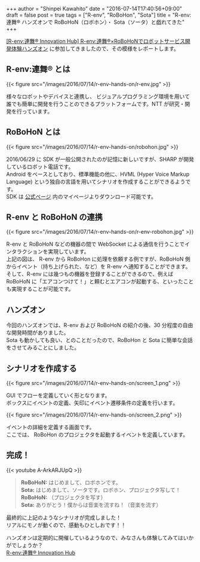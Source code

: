 +++
author = "Shinpei Kawahito"
date = "2016-07-14T17:40:56+09:00"
draft = false
post = true
tags = ["R-env", "RoBoHon", "Sota"]
title = "R-env:連舞® ハンズオンで RoBoHoN（ロボホン）・ Sota（ソータ）と戯れてきた"
+++

[[R-env:連舞® Innovation Hub] R-env:連舞®×RoBoHoNでロボットサービス開発体験ハンズオン](https://r-env.doorkeeper.jp/events/48273) に参加してきましたので、その模様をレポートします。

## R-env:連舞® とは
{{< figure src="/images/2016/07/14/r-env-hands-on/r-env.jpg" >}}

様々なロボットやデバイスと連携し、 ビジュアルプログラミング環境を用いて誰でも簡単に開発を行うことのできるプラットフォームです。NTT が研究・開発を行っています。  

## RoBoHoN とは
{{< figure src="/images/2016/07/14/r-env-hands-on/robohon.jpg" >}}

2016/06/29 に SDK が一般公開されたのが記憶に新しいですが、SHARP が開発しているロボット電話です。  
Android をベースとしており、標準機能の他に、HVML (Hyper Voice Markup Language) という独自の言語を用いてシナリオを作成することができるようです。  
SDK は [公式ページ](https://robohon.com/) 内のマイページよりダウンロード可能です。


## R-env と RoBoHoN の連携
{{< figure src="/images/2016/07/14/r-env-hands-on/r-env-robohon.jpg" >}}

R-env と RoBoHoN などの機器の間で WebSocket による通信を行うことでインタラクションを実現しています。  
上記の図は、 R-env から RoBoHon に処理を依頼する例ですが、RoBoHoN 側からイベント（持ち上げられた、など）を R-env へ通知することができます。  
そして、R-env には幾つもの機器を登録することができるので、例えば RoBoHoN に「エアコンつけて！」と頼むとエアコンが起動する、といったことも実現することが可能です。

## ハンズオン
今回のハンズオンでは、R-env および RoBoHoN の紹介の後、30 分程度の自由な開発時間がありました。  
Sota も動かしても良い、とのことだったので、RoBoHon と Sota に簡単な会話をさせてみることにしました。

## シナリオを作成する
{{< figure src="/images/2016/07/14/r-env-hands-on/screen_1.png" >}}

GUI でフローを定義していく形となります。  
ボックスにイベントの定義、矢印にイベント遷移条件の定義を行います。

{{< figure src="/images/2016/07/14/r-env-hands-on/screen_2.png" >}}

イベントの詳細を定義する画面です。  
ここでは、 RoBoHon のプロジェクタを起動するイベントを定義しています。

## 完成！
{{< youtube A-ArkARJUpQ >}}

> **RoBoHoN:** はじめまして、ロボホンです。  
**Sota:** はじめまして、ソータです。ロボホン、プロジェクタ写して！  
**RoBoHoN:** （プロジェクタを写す）  
**Sota:** ありがとう！僕からは音楽を流すね！（音楽を流す）

最終的に上記のようなシナリオが完成しました！  
リアルにモノが動くので、感動もひとしおです！！

ハンズオンは定期的に開催しているようなので、みなさんも体験してみてはいかがでしょうか？  
[R-env:連舞® Innovation Hub](https://r-env.doorkeeper.jp/)

